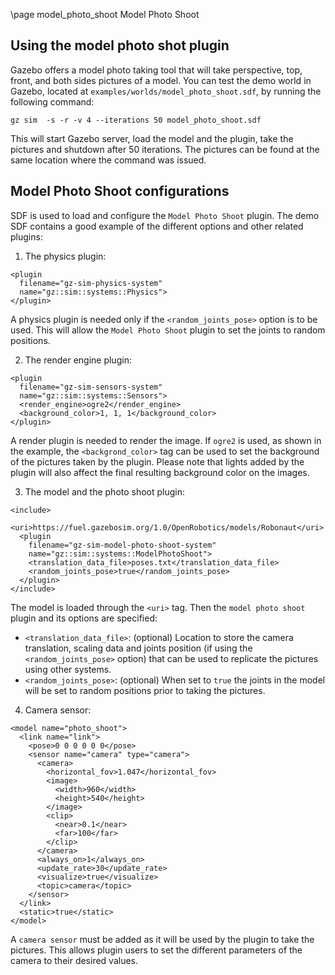 \page model_photo_shoot Model Photo Shoot

## Using the model photo shot plugin

Gazebo offers a model photo taking tool that will take perspective,
top, front, and both sides pictures of a model. You can test the demo world
in Gazebo, located at `examples/worlds/model_photo_shoot.sdf`, by
running the following command:

```
gz sim  -s -r -v 4 --iterations 50 model_photo_shoot.sdf
```

This will start Gazebo server, load the model and the plugin, take the
pictures and shutdown after 50 iterations. The pictures can be found at the
same location where the command was issued.

## Model Photo Shoot configurations

SDF is used to load and configure the `Model Photo Shoot` plugin. The demo SDF
contains a good example of the different options and other related plugins:

1. The physics plugin:

```
<plugin
  filename="gz-sim-physics-system"
  name="gz::sim::systems::Physics">
</plugin>
```

A physics plugin is needed only if the `<random_joints_pose>` option is to
be used. This will allow the `Model Photo Shoot` plugin to set the joints
to random positions.

2. The render engine plugin:

```
<plugin
  filename="gz-sim-sensors-system"
  name="gz::sim::systems::Sensors">
  <render_engine>ogre2</render_engine>
  <background_color>1, 1, 1</background_color>
</plugin>
```

A render plugin is needed to render the image. If `ogre2` is used, as shown in
the example, the `<backgrond_color>` tag can be used to set the background
of the pictures taken by the plugin. Please note that lights added by the
plugin will also affect the final resulting background color on the images.

3. The model and the photo shoot plugin:

```
<include>
  <uri>https://fuel.gazebosim.org/1.0/OpenRobotics/models/Robonaut</uri>
  <plugin
    filename="gz-sim-model-photo-shoot-system"
    name="gz::sim::systems::ModelPhotoShoot">
    <translation_data_file>poses.txt</translation_data_file>
    <random_joints_pose>true</random_joints_pose>
  </plugin>
</include>
```

The model is loaded through the `<uri>` tag. Then the `model photo shoot`
plugin and its options are specified:

* `<translation_data_file>`: (optional) Location to store the camera
translation, scaling data and joints position (if using the
`<random_joints_pose>` option) that can be used to replicate the
pictures using other systems.
* `<random_joints_pose>`: (optional) When set to `true` the joints in the model
will be set to random positions prior to taking the pictures.

4. Camera sensor:

```
<model name="photo_shoot">
  <link name="link">
    <pose>0 0 0 0 0 0</pose>
    <sensor name="camera" type="camera">
      <camera>
        <horizontal_fov>1.047</horizontal_fov>
        <image>
          <width>960</width>
          <height>540</height>
        </image>
        <clip>
          <near>0.1</near>
          <far>100</far>
        </clip>
      </camera>
      <always_on>1</always_on>
      <update_rate>30</update_rate>
      <visualize>true</visualize>
      <topic>camera</topic>
    </sensor>
  </link>
  <static>true</static>
</model>
```

A `camera sensor` must be added as it will be used by the plugin to take the
pictures. This allows plugin users to set the different parameters of the
camera to their desired values.

